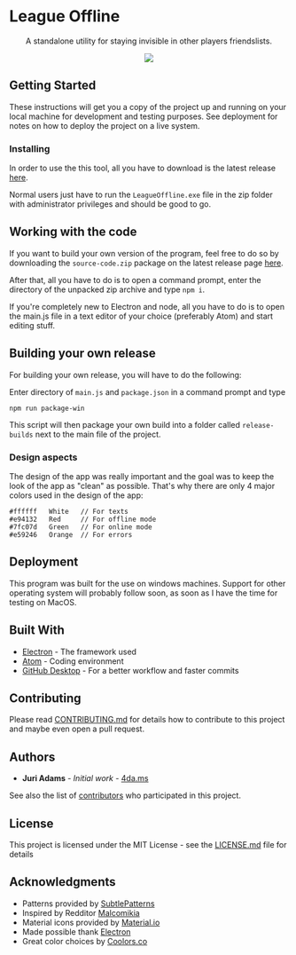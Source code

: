 # League Offline

<p align="center">A standalone utility for staying invisible in other players friendslists.</p>

<p align="center"><img src="https://i.4da.ms/1302c6b.png"></p>

## Getting Started

These instructions will get you a copy of the project up and running on your local machine for development and testing purposes. See deployment for notes on how to deploy the project on a live system.


### Installing

In order to use the this tool, all you have to download is the latest release [here](https://github.com/4dams/LeagueOffline/releases).

Normal users just have to run the `LeagueOffline.exe` file in the zip folder with administrator privileges and should be good to go.

## Working with the code

If you want to build your own version of the program, feel free to do so by downloading the `source-code.zip` package on the latest release page [here](https://github.com/4dams/LeagueOffline/releases).

After that, all you have to do is to open a command prompt, enter the directory of the unpacked zip archive and type `npm i`.

If you're completely new to Electron and node, all you have to do is to open the main.js file in a text editor of your choice (preferably Atom) and start editing stuff.

## Building your own release

For building your own release, you will have to do the following:

Enter directory of `main.js` and `package.json` in a command prompt and type
```
npm run package-win
```

This script will then package your own build into a folder called `release-builds` next to the main file of the project.

### Design aspects

The design of the app was really important and the goal was to keep the look of the app as "clean" as possible. 
That's why there are only 4 major colors used in the design of the app:

```
#ffffff   White   // For texts
#e94132   Red     // For offline mode
#7fc07d   Green   // For online mode
#e59246   Orange  // For errors
```


## Deployment

This program was built for the use on windows machines. Support for other operating system will probably follow soon, as soon as I have the time for testing on MacOS.

## Built With

* [Electron](https://electronjs.org/) - The framework used
* [Atom](https://atom.io/) - Coding environment
* [GitHub Desktop](https://desktop.github.com/) - For a better workflow and faster commits

## Contributing

Please read [CONTRIBUTING.md](https://gist.github.com/PurpleBooth/b24679402957c63ec426) for details how to contribute to this project and maybe even open a pull request.

## Authors

* **Juri Adams** - *Initial work* - [4da.ms](https://4da.ms/)

See also the list of [contributors](https://github.com/4dams/LeagueOffline/graphs/contributors) who participated in this project.

## License

This project is licensed under the MIT License - see the [LICENSE.md](LICENSE.md) file for details

## Acknowledgments

* Patterns provided by [SubtlePatterns](https://www.toptal.com/designers/subtlepatterns/)
* Inspired by Redditor [Malcomikia](https://www.reddit.com/user/Malcomikia/)
* Material icons provided by [Material.io](https://material.io/icons/)
* Made possible thank [Electron](https://electronjs.org/)
* Great color choices by [Coolors.co](https://coolors.co/)
